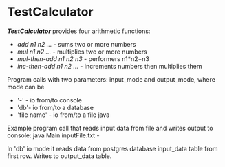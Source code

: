 # TestCalculator 

**_TestCalculator_** provides four arithmetic functions:
- _add n1 n2 ..._ - sums two or more numbers
- _mul n1 n2 ..._ - multiplies two or more numbers
- _mul-then-add n1 n2 n3_ - performers n1*n2+n3
- _inc-then-add n1 n2 ..._ - increments numbers then multiplies them

Program calls with two parameters: input_mode and output_mode, where mode can be
- '-' - io from/to console
- 'db'- io from/to a database
- 'file name' - io from/to a file
java

Example program call that reads input data from file and writes output to console:
java Main inputFile.txt -

In 'db' io mode it reads data from postgres database input_data table from first row. Writes to output_data table.

